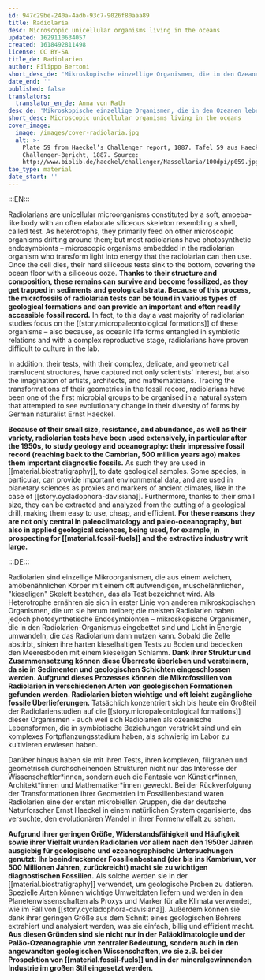 ```yaml
---
id: 947c29be-240a-4adb-93c7-9026f80aaa89
title: Radiolaria
desc: Microscopic unicellular organisms living in the oceans
updated: 1629110634057
created: 1618492811498
license: CC BY-SA
title_de: Radiolarien
author: Filippo Bertoni
short_desc_de: 'Mikroskopische einzellige Organismen, die in den Ozeanen leben'
date_end: ''
published: false
translators:
  translator_en_de: Anna von Rath
desc_de: 'Mikroskopische einzellige Organismen, die in den Ozeanen leben'
short_desc: Microscopic unicellular organisms living in the oceans
cover_image:
  image: /images/cover-radiolaria.jpg
  alt: >-
    Plate 59 from Haeckel’s Challenger report, 1887. Tafel 59 aus Haeckels
    Challenger-Bericht, 1887. Source:
    http://www.biolib.de/haeckel/challenger/Nassellaria/100dpi/p059.jpg
tao_type: material
date_start: ''
---
```


:::EN:::

Radiolarians are unicellular microorganisms constituted by a soft, amoeba-like body with an often elaborate siliceous skeleton resembling a shell, called test. As heterotrophs, they primarily feed on other microscopic organisms drifting around them; but most radiolarians have photosynthetic endosymbionts – microscopic organisms embedded in the radiolarian organism who transform light into energy that the radiolarian can then use. Once the cell dies, their hard siliceous tests sink to the bottom, covering the ocean floor with a siliceous ooze. **Thanks to their structure and composition, these remains can survive and become fossilized, as they get trapped in sediments and geological strata. Because of this process, the microfossils of radiolarian tests can be found in various types of geological formations and can provide an important and often readily accessible fossil record.** In fact, to this day a vast majority of radiolarian studies focus on the [[story.micropaleontological formations]] of these organisms – also because, as oceanic life forms entangled in symbiotic relations and with a complex reproductive stage, radiolarians have proven difficult to culture in the lab.

In addition, their tests, with their complex, delicate, and geometrical translucent structures, have captured not only scientists' interest, but also the imagination of artists, architects, and mathematicians. Tracing the transformations of their geometries in the fossil record, radiolarians have been one of the first microbial groups to be organised in a natural system that attempted to see evolutionary change in their diversity of forms by German naturalist Ernst Haeckel. 

**Because of their small size, resistance, and abundance, as well as their variety, radiolarian tests have been used extensively, in particular after the 1950s, to study geology and oceanography: their impressive fossil record (reaching back to the Cambrian, 500 million years ago) makes them important diagnostic fossils.** As such they are used in [[material.biostratigraphy]], to date geological samples. Some species, in particular, can provide important environmental data, and are used in planetary sciences as proxies and markers of ancient climates, like in the case of [[story.cycladophora-davisiana]]. Furthermore, thanks to their small size, they can be extracted and analyzed from the cutting of a geological drill, making them easy to use, cheap, and efficient. **For these reasons they are not only central in paleoclimatology and paleo-oceanography, but also in applied geological sciences, being used, for example, in prospecting for [[material.fossil-fuels]] and the extractive industry writ large.**

:::DE:::

Radiolarien sind einzellige Mikroorganismen, die aus einem weichen, amöbenähnlichen Körper mit einem oft aufwendigen, muschelähnlichen, "kieseligen" Skelett bestehen, das als Test bezeichnet wird. Als Heterotrophe ernähren sie sich in erster Linie von anderen mikroskopischen Organismen, die um sie herum treiben; die meisten Radiolarien haben jedoch photosynthetische Endosymbionten – mikroskopische Organismen, die in den Radiolarien-Organismus eingebettet sind und Licht in Energie umwandeln, die das Radiolarium dann nutzen kann. Sobald die Zelle abstirbt, sinken ihre harten kieselhaltigen Tests zu Boden und bedecken den Meeresboden mit einem kieseligen Schlamm. **Dank ihrer Struktur und Zusammensetzung können diese Überreste überleben und versteinern, da sie in Sedimenten und geologischen Schichten eingeschlossen werden. Aufgrund dieses Prozesses können die Mikrofossilien von Radiolarien in verschiedenen Arten von geologischen Formationen gefunden werden. Radiolarien bieten wichtige und oft leicht zugängliche fossile Überlieferungen.** Tatsächlich konzentriert sich bis heute ein Großteil der Radiolarienstudien auf die [[story.micropaleontological formations]] dieser Organismen - auch weil sich Radiolarien als ozeanische Lebensformen, die in symbiotische Beziehungen verstrickt sind und ein komplexes Fortpflanzungsstadium haben, als schwierig im Labor zu kultivieren erwiesen haben.

Darüber hinaus haben sie mit ihren Tests, ihren komplexen, filigranen und geometrisch durchscheinenden Strukturen nicht nur das Interesse der Wissenschaftler\*innen, sondern auch die Fantasie von Künstler\*innen, Architekt\*innen und Mathematiker\*innen geweckt. Bei der Rückverfolgung der Transformationen ihrer Geometrien im Fossilienbestand waren Radiolarien eine der ersten mikrobiellen Gruppen, die der deutsche Naturforscher Ernst Haeckel in einem natürlichen System organisierte, das versuchte, den evolutionären Wandel in ihrer Formenvielfalt zu sehen.

**Aufgrund ihrer geringen Größe, Widerstandsfähigkeit und Häufigkeit sowie ihrer Vielfalt wurden Radiolarien vor allem nach den 1950er Jahren ausgiebig für geologische und ozeanographische Untersuchungen genutzt: Ihr beeindruckender Fossilienbestand (der bis ins Kambrium, vor 500 Millionen Jahren, zurückreicht) macht sie zu wichtigen diagnostischen Fossilien.** Als solche werden sie in der [[material.biostratigraphy]] verwendet, um geologische Proben zu datieren. Spezielle Arten können wichtige Umweltdaten liefern und werden in den Planetenwissenschaften als Proxys und Marker für alte Klimata verwendet, wie im Fall von [[story.cycladophora-davisiana]]. Außerdem können sie dank ihrer geringen Größe aus dem Schnitt eines geologischen Bohrers extrahiert und analysiert werden, was sie einfach, billig und effizient macht. **Aus diesen Gründen sind sie nicht nur in der Paläoklimatologie und der Paläo-Ozeanographie von zentraler Bedeutung, sondern auch in den angewandten geologischen Wissenschaften, wo sie z.B. bei der Prospektion von [[material.fossil-fuels]] und in der mineralgewinnenden Industrie im großen Stil eingesetzt werden.**
